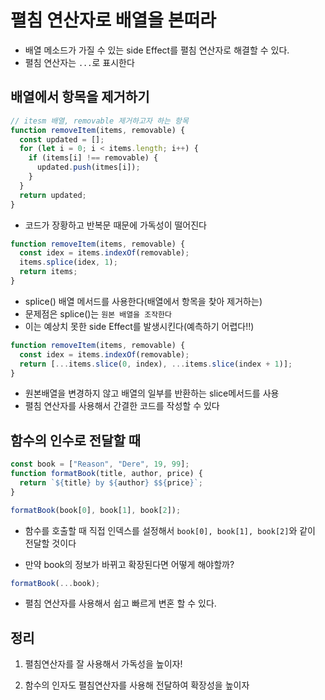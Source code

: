 # 펼침 연산자로 배열을 본떠라

- 배열 메소드가 가질 수 있는 side Effect를 펼침 연산자로 해결할 수 있다.
- 펼침 연산자는 `...`로 표시한다

## 배열에서 항목을 제거하기

```js
// itesm 배열, removable 제거하고자 하는 항목
function removeItem(items, removable) {
  const updated = [];
  for (let i = 0; i < items.length; i++) {
    if (items[i] !== removable) {
      updated.push(itmes[i]);
    }
  }
  return updated;
}
```

- 코드가 장황하고 반복문 때문에 가독성이 떨어진다

```js
function removeItem(items, removable) {
  const idex = items.indexOf(removable);
  items.splice(idex, 1);
  return items;
}
```

- splice() 배열 메서드를 사용한다(배열에서 항목을 찾아 제거하는)
- 문제점은 splice()는 `원본 배열을 조작한다`
- 이는 예상치 못한 side Effect를 발생시킨다(예측하기 어렵다!!)

```js
function removeItem(items, removable) {
  const idex = items.indexOf(removable);
  return [...items.slice(0, index), ...items.slice(index + 1)];
}
```

- 원본배열을 변경하지 않고 배열의 일부를 반환하는 slice메서드를 사용
- 펼침 연산자를 사용해서 간결한 코드를 작성할 수 있다

## 함수의 인수로 전달할 때

```js
const book = ["Reason", "Dere", 19, 99];
function formatBook(title, author, price) {
  return `${title} by ${author} $${price}`;
}

formatBook(book[0], book[1], book[2]);
```

- 함수를 호출할 때 직접 인덱스를 설정해서 `book[0], book[1], book[2]`와 같이 전달할 것이다

- 만약 book의 정보가 바뀌고 확장된다면 어떻게 해야할까?

```js
formatBook(...book);
```

- 펼침 연산자를 사용해서 쉽고 빠르게 변혼 할 수 있다.

## 정리

1. 펼침연산자를 잘 사용해서 가독성을 높이자!

2. 함수의 인자도 펼침연산자를 사용해 전달하여 확장성을 높이자
